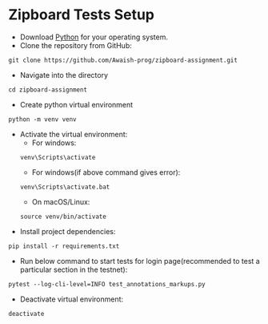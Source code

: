 # Zipboard Tests Setup

- Download [Python](https://www.python.org/downloads/) for your operating system.
- Clone the repository from GitHub:
```commandline
git clone https://github.com/Awaish-prog/zipboard-assignment.git
```
- Navigate into the directory
```commandline
cd zipboard-assignment
```
- Create python virtual environment
```commandline
python -m venv venv
```
- Activate the virtual environment:
    - For windows:
    ```commandline
    venv\Scripts\activate
    ```
    - For windows(if above command gives error):
    ```commandline
    venv\Scripts\activate.bat
    ```
    - On macOS/Linux:
    ```commandline
    source venv/bin/activate
    ```
- Install project dependencies:
```commandline
pip install -r requirements.txt
```

- Run below command to start tests for login page(recommended to test a particular section in the testnet):
```commandline
pytest --log-cli-level=INFO test_annotations_markups.py
```

- Deactivate virtual environment:
```commandline
deactivate
```